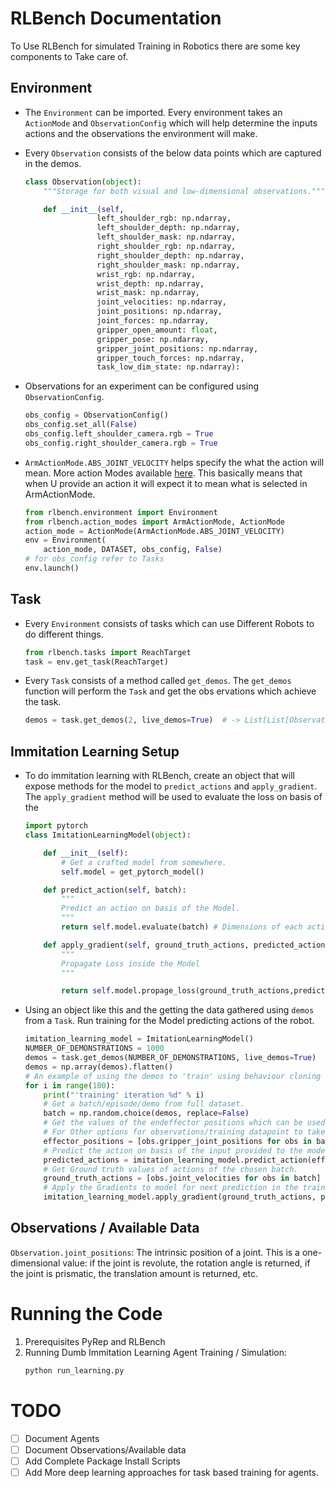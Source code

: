 # RLBench Documentation
To Use RLBench for simulated Training in Robotics there are some key components to Take care of. 

## Environment
- The `Environment` can be imported. Every environment takes an `ActionMode` and `ObservationConfig` which will help determine the inputs actions and the observations the environment will make. 
- Every `Observation` consists of the below data points which are captured in the demos. 
    ```python
    class Observation(object):
        """Storage for both visual and low-dimensional observations."""

        def __init__(self,
                    left_shoulder_rgb: np.ndarray,
                    left_shoulder_depth: np.ndarray,
                    left_shoulder_mask: np.ndarray,
                    right_shoulder_rgb: np.ndarray,
                    right_shoulder_depth: np.ndarray,
                    right_shoulder_mask: np.ndarray,
                    wrist_rgb: np.ndarray,
                    wrist_depth: np.ndarray,
                    wrist_mask: np.ndarray,
                    joint_velocities: np.ndarray,
                    joint_positions: np.ndarray,
                    joint_forces: np.ndarray,
                    gripper_open_amount: float,
                    gripper_pose: np.ndarray,
                    gripper_joint_positions: np.ndarray,
                    gripper_touch_forces: np.ndarray,
                    task_low_dim_state: np.ndarray):
    ```

- Observations for an experiment can be configured using `ObservationConfig`.
    ```python 
    obs_config = ObservationConfig()
    obs_config.set_all(False)
    obs_config.left_shoulder_camera.rgb = True
    obs_config.right_shoulder_camera.rgb = True
    ```
- `ArmActionMode.ABS_JOINT_VELOCITY` helps specify the what the action will mean. More action Modes available [here](https://github.com/stepjam/RLBench/blob/9f3bf886ce5d59d2eff8d9ec93ac49cb2b816b2f/rlbench/action_modes.py#L7). This basically means that when U provide an action it will expect it to mean what is selected in ArmActionMode.
    ```python
    from rlbench.environment import Environment
    from rlbench.action_modes import ArmActionMode, ActionMode
    action_mode = ActionMode(ArmActionMode.ABS_JOINT_VELOCITY)
    env = Environment(
        action_mode, DATASET, obs_config, False)
    # for obs_config refer to Tasks 
    env.launch()
    ```

## Task
- Every `Environment` consists of tasks which can use Different Robots to do different things. 
    ```python
    from rlbench.tasks import ReachTarget
    task = env.get_task(ReachTarget)
    ```
- Every `Task` consists of a method called `get_demos`. The `get_demos` function will perform the `Task` and get the obs
ervations which achieve the task.

    ```python
    demos = task.get_demos(2, live_demos=True)  # -> List[List[Observation]] -> List[Observation] represents a individual Demonstration with every item in that List represnts a step in that Demonstration
    ```

## Immitation Learning Setup 
- To do immitation learning with RLBench, create an object that will expose methods for the model to `predict_actions` and `apply_gradient`. The `apply_gradient` method will be used to evaluate the loss on basis of the 
    ```python
    import pytorch
    class ImitationLearningModel(object):

        def __init__(self):
            # Get a crafted model from somewhere. 
            self.model = get_pytorch_model()

        def predict_action(self, batch):
            """
            Predict an action on basis of the Model.
            """
            return self.model.evaluate(batch) # Dimensions of each action should be according to ActionMode

        def apply_gradient(self, ground_truth_actions, predicted_actions):
            """
            Propagate Loss inside the Model
            """

            return self.model.propage_loss(ground_truth_actions,predicted_actions)
    ```
- Using an object like this and the getting the data gathered using `demos` from a `Task`. Run training for the Model predicting actions of the robot. 
    ```python
    imitation_learning_model = ImitationLearningModel()
    NUMBER_OF_DEMONSTRATIONS = 1000
    demos = task.get_demos(NUMBER_OF_DEMONSTRATIONS, live_demos=True)  # -> List[List[Observation]]
    demos = np.array(demos).flatten()
    # An example of using the demos to 'train' using behaviour cloning loss.
    for i in range(100):
        print("'training' iteration %d" % i)
        # Get a batch/episode/demo from full dataset. 
        batch = np.random.choice(demos, replace=False)
        # Get the values of the endeffector positions which can be used as training data
        # For Other options for observations/training datapoint to take check : Observation class
        effector_positions = [obs.gripper_joint_positions for obs in batch]
        # Predict the action on basis of the input provided to the model.
        predicted_actions = imitation_learning_model.predict_action(effector_positions)
        # Get Ground truth values of actions of the chosen batch.  
        ground_truth_actions = [obs.joint_velocities for obs in batch]
        # Apply the Gradients to model for next prediction in the training cycles. 
        imitation_learning_model.apply_gradient(ground_truth_actions, predicted_actions)
    ```

## Observations / Available Data

`Observation.joint_positions`: The intrinsic position of a joint. This is a one-dimensional value: if the joint is revolute, the rotation angle is returned, if the joint is prismatic, the translation amount is returned, etc. 

# Running the Code 

1. Prerequisites PyRep and RLBench
2. Running Dumb Immitation Learning Agent Training / Simulation:
    ```sh
    python run_learning.py
    ```

# TODO 
- [ ] Document Agents
- [ ] Document Observations/Available data
- [ ] Add Complete Package Install Scripts
- [ ] Add More deep learning approaches for task based training for agents. 